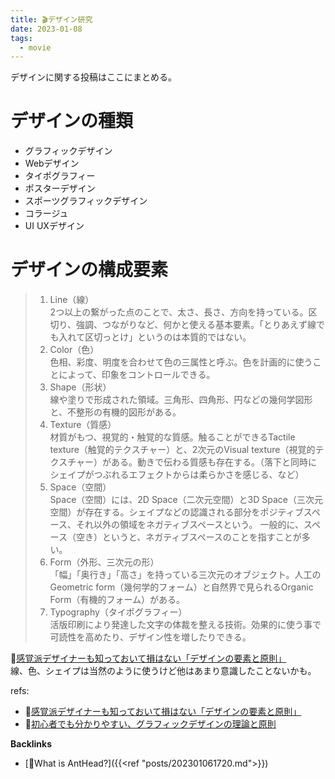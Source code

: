 ```yaml
---
title: 🎬デザイン研究
date: 2023-01-08
tags:
  - movie
---
```


デザインに関する投稿はここにまとめる。  

# デザインの種類
- グラフィックデザイン
- Webデザイン
- タイポグラフィー
- ポスターデザイン
- スポーツグラフィックデザイン
- コラージュ
- UI UXデザイン

# デザインの構成要素
> 1. Line（線）  
> 2つ以上の繋がった点のことで、太さ、長さ、方向を持っている。区切り、強調、つながりなど、何かと使える基本要素。「とりあえず線でも入れて区切っとけ」というのは本質的ではない。  
> 2. Color（色）  
> 色相、彩度、明度を合わせて色の三属性と呼ぶ。色を計画的に使うことによって、印象をコントロールできる。  
> 3. Shape（形状）  
> 線や塗りで形成された領域。三角形、四角形、円などの幾何学図形と、不整形の有機的図形がある。  
> 4. Texture（質感）  
> 材質がもつ、視覚的・触覚的な質感。触ることができるTactile texture（触覚的テクスチャー）と、2次元のVisual texture（視覚的テクスチャー）がある。動きで伝わる質感も存在する。（落下と同時にシェイプがつぶれるエフェクトからは柔らかさを感じる、など）  
> 5. Space（空間）  
> Space（空間）には、2D Space（二次元空間）と3D Space（三次元空間）が存在する。シェイプなどの認識される部分をポジティブスペース、それ以外の領域をネガティブスペースという。 一般的に、スペース（空き）というと、ネガティブスペースのことを指すことが多い。  
> 6. Form（外形、三次元の形）  
> 「幅」「奥行き」「高さ」を持っている三次元のオブジェクト。人工のGeometric form（幾何学的フォーム）と自然界で見られるOrganic Form（有機的フォーム）がある。  
> 7. Typography（タイポグラフィー）  
> 活版印刷により発達した文字の体裁を整える技術。効果的に使う事で可読性を高めたり、デザイン性を増したりできる。

📝[感覚派デザイナーも知っておいて損はない「デザインの要素と原則」](https://webnaut.jp/design/620.html)  
線、色、シェイプは当然のように使うけど他はあまり意識したことないかも。  


refs:
- 📝[感覚派デザイナーも知っておいて損はない「デザインの要素と原則」](https://webnaut.jp/design/620.html)  
- 📝[初心者でも分かりやすい、グラフィックデザインの理論と原則](https://asobo-design.com/nex/blog-901-23034.html)

**Backlinks**
- [🐜What is AntHead?]({{<ref "posts/202301061720.md">}})